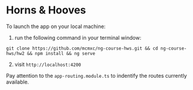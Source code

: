 # Horns & Hooves

To launch the app on your local machine:

1. run the following command in your terminal window:

`git clone https://github.com/mcmxc/ng-course-hws.git && cd ng-course-hws/hw2 && npm
install && ng serve`

2. visit `http://localhost:4200`



Pay attention to the `app-routing.module.ts` to indentify the routes currently available.

